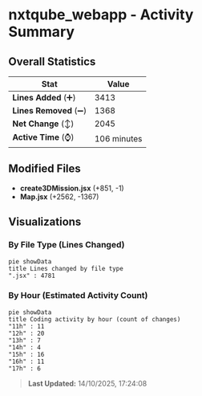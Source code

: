# nxtqube_webapp - Activity Summary 

## Overall Statistics

| Stat                   | Value                                                             |
| ---------------------- | ----------------------------------------------------------------- |
| **Lines Added** (➕)   | 3413                                          |
| **Lines Removed** (➖) | 1368                                        |
| **Net Change** (↕)    | 2045                |
| **Active Time** (⌚)   | 106 minutes |


## Modified Files
- **create3DMission.jsx** (+851, -1)
- **Map.jsx** (+2562, -1367)

## Visualizations

### By File Type (Lines Changed)

```mermaid
pie showData
title Lines changed by file type
".jsx" : 4781
```

### By Hour (Estimated Activity Count)

```mermaid
pie showData
title Coding activity by hour (count of changes)
"11h" : 11
"12h" : 20
"13h" : 7
"14h" : 4
"15h" : 16
"16h" : 11
"17h" : 6
```


> **Last Updated:** 14/10/2025, 17:24:08